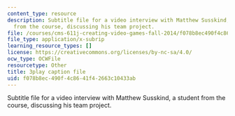 ```yaml
---
content_type: resource
description: Subtitle file for a video interview with Matthew Susskind, a student
  from the course, discussing his team project.
file: /courses/cms-611j-creating-video-games-fall-2014/f078b8ec490f4c8641f42663c10433ab_uX-D5Q_5v4A.srt
file_type: application/x-subrip
learning_resource_types: []
license: https://creativecommons.org/licenses/by-nc-sa/4.0/
ocw_type: OCWFile
resourcetype: Other
title: 3play caption file
uid: f078b8ec-490f-4c86-41f4-2663c10433ab
---
```

Subtitle file for a video interview with Matthew Susskind, a student from the course, discussing his team project.
